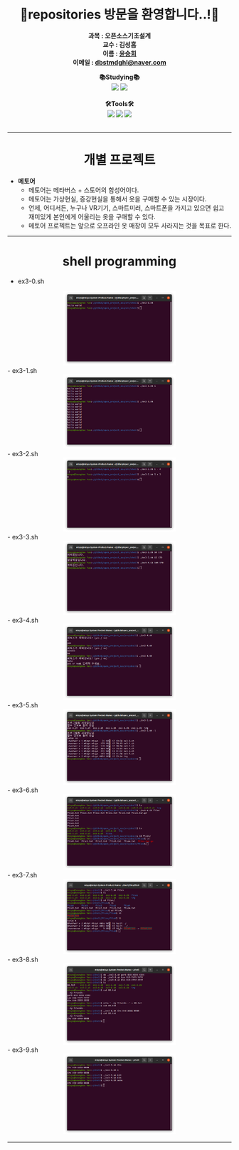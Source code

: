
**<div align="center">🎊repositories 방문을 환영합니다..!🎊</div>**
======
**<div align="center"> 과목 : 오픈소스기초설계 <br></div>**
**<div align="center"> 교수 : 김성흠 <br></div>**
**<div align="center"> 이름 : [윤승회](https://github.com/YunSeungHoe) </div>**
**<div align="center"> 이메일 : dbstmdghl@naver.com </div>**

**<div align="center"> 📚Studying📚<br> <img src="https://img.shields.io/badge/c++-00599C?style=flat-square&logo=c%2B%2B&logoColor=white"/> <img src="https://img.shields.io/badge/Python-3776AB?style=flat-square&logo=Python&logoColor=white"/><br><br> 🛠Tools🛠<br> <img src="https://img.shields.io/badge/Visual Studio Code-5C2D91?style=flat-square&logo=Visual Studio Code&logoColor=white"/> <img src="https://img.shields.io/badge/Vim-019733?style=flat-square&logo=Vim&logoColor=white"/> <img src="https://img.shields.io/badge/GitHub-181717?style=flat-square&logo=GitHub&logoColor=white"/><br></div>**
<br>

------

**<div align="center"> 개별 프로젝트</div>**
======
+ __메토어__
  - 메토어는 메타버스 + 스토어의 합성어이다.
  - 메토어는 가상현실, 증강현실을 통해서 옷을 구매할 수 있는 시장이다.
  - 언제, 어디서든, 누구나 VR기기, 스마트미러, 스마트폰을 가지고 있으면 쉽고 재미있게 본인에게 어울리는 옷을 구매할 수 있다.
  - 메토어 프로젝트는 앞으로 오프라인 옷 매장이 모두 사라지는 것을 목표로 한다.


------
**<div align="center">shell programming</div>**
======

- ex3-0.sh
<div align="center"> <img src="./src/shell/img/ex3-0.png" width="50%" height="50%"></div>
- ex3-1.sh
<div align="center"> <img src="./src/shell/img/ex3-1.png" width="50%" height="50%"></div>
- ex3-2.sh
<div align="center"> <img src="./src/shell/img/ex3-2.png" width="50%" height="50%"></div>
- ex3-3.sh
<div align="center"> <img src="./src/shell/img/ex3-3.png" width="50%" height="50%"></div>
- ex3-4.sh
<div align="center"> <img src="./src/shell/img/ex3-4.png" width="50%" height="50%"></div>
- ex3-5.sh
<div align="center"> <img src="./src/shell/img/ex3-5.png" width="50%" height="50%"></div>
- ex3-6.sh
<div align="center"> <img src="./src/shell/img/ex3-6.png" width="50%" height="50%"></div>
- ex3-7.sh
<div align="center"> <img src="./src/shell/img/ex3-7.png" width="50%" height="50%"></div>
- ex3-8.sh
<div align="center"> <img src="./src/shell/img/ex3-8.png" width="50%" height="50%"></div>
- ex3-9.sh
<div align="center"> <img src="./src/shell/img/ex3-9.png" width="50%" height="50%"></div>


-------